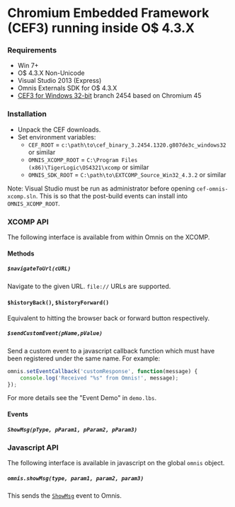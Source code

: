 Chromium Embedded Framework (CEF3) running inside O$ 4.3.X
=======================

### Requirements

+ Win 7+
+ O$ 4.3.X Non-Unicode
+ Visual Studio 2013 (Express)
+ Omnis Externals SDK for O$ 4.3.X
+ [CEF3 for Windows 32-bit](https://cefbuilds.com) branch 2454 based on Chromium 45

### Installation

+ Unpack the CEF downloads.
+ Set environment variables:
  * `CEF_ROOT` =  `c:\path\to\cef_binary_3.2454.1320.g807de3c_windows32` or similar
  * `OMNIS_XCOMP_ROOT` = `C:\Program Files (x86)\TigerLogic\OS4321\xcomp` or similar
  * `OMNIS_SDK_ROOT` = `C:\path\to\EXTCOMP_Source_Win32_4.3.2` or similar

Note: Visual Studio must be run as administrator before opening `cef-omnis-xcomp.sln`. This is so that the post-build events can install into `OMNIS_XCOMP_ROOT`.

### XCOMP API

The following interface is available from within Omnis on the XCOMP.

#### Methods

##### `$navigateToUrl(cURL)`

Navigate to the given URL. `file://` URLs are supported.

#### `$historyBack()`, `$historyForward()`

Equivalent to hitting the browser back or forward button respectively.

##### `$sendCustomEvent(pName,pValue)`

Send a custom event to a javascript callback function which must have been registered under the same name. For example:
```javascript
omnis.setEventCallback('customResponse', function(message) {
    console.log('Received "%s" from Omnis!', message);
});
```
For more details see the "Event Demo" in `demo.lbs`.

#### Events

##### `ShowMsg(pType, pParam1, pParam2, pParam3)` <a name="ShowMsg"></a>


### Javascript API

The following interface is available in javascript on the global `omnis` object.

##### `omnis.showMsg(type, param1, param2, param3)`

This sends the [`ShowMsg`](#ShowMsg) event to Omnis.